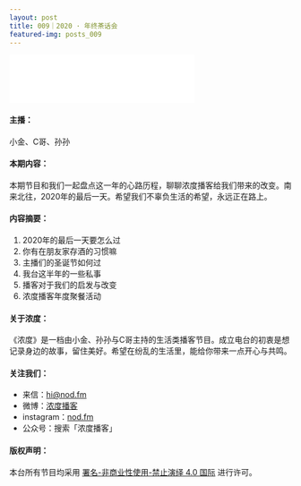 ```yaml
---
layout: post
title: 009｜2020 · 年终茶话会
featured-img: posts_009
---
```

<iframe frameborder="no" border="0" marginwidth="0" marginheight="0" width="330" height="86" src="//music.163.com/outchain/player?type=3&id=2071269073&auto=1&height=66"></iframe>



#### 主播：

小金、C哥、孙孙


#### 本期内容：

本期节目和我们一起盘点这一年的心路历程，聊聊浓度播客给我们带来的改变。南来北往，2020年的最后一天。希望我们不辜负生活的希望，永远正在路上。




#### 内容摘要：

1. 2020年的最后一天要怎么过
2. 你有在朋友家存酒的习惯嘛
3. 主播们的圣诞节如何过
4. 我台这半年的一些私事
5. 播客对于我们的启发与改变
6. 浓度播客年度聚餐活动



#### 关于浓度：

《浓度》是一档由小金、孙孙与C哥主持的生活类播客节目。成立电台的初衷是想记录身边的故事，留住美好。希望在纷乱的生活里，能给你带来一点开心与共鸣。


#### 关注我们：

* 来信：hi@nod.fm
* 微博：[浓度播客](//weibo.com/nongduorg)
* instagram：[nod.fm](https://www.instagram.com/nod.fm/)
* 公众号：搜索「浓度播客」


#### 版权声明：

本台所有节目均采用 [署名-非商业性使用-禁止演绎 4.0 国际](https://creativecommons.org/licenses/by-nc-nd/4.0/deed.zh) 进行许可。